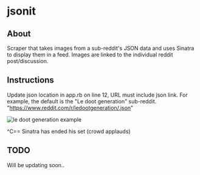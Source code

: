 # jsonit

## About
Scraper that takes images from a sub-reddit's JSON data and uses Sinatra to display them in a feed. Images are linked to the individual reddit post/discussion.

## Instructions
Update json location in app.rb on line 12, URL must include json link. For example, the default is the "Le doot generation" sub-reddit. "https://www.reddit.com/r/ledootgeneration/.json"

![le doot generation example](http://g.recordit.co/Yuc6jcObDn.gif)

^C== Sinatra has ended his set (crowd applauds)

## TODO
Will be updating soon..

